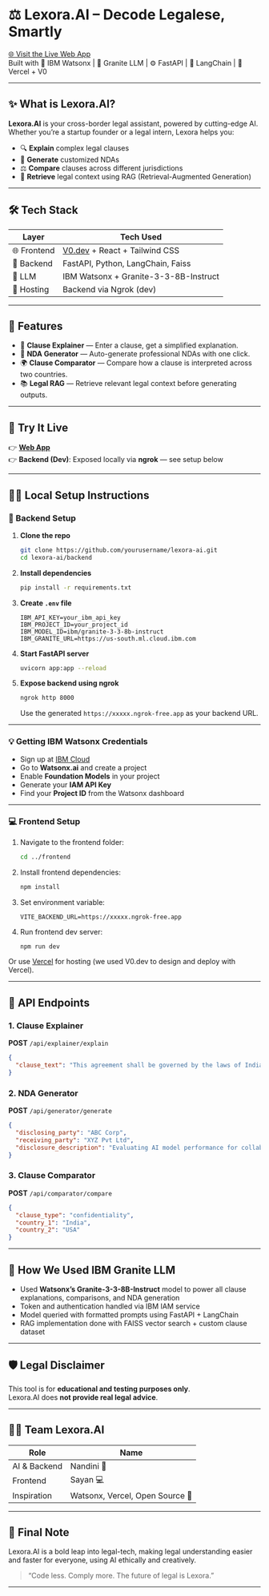 # ⚖️ Lexora.AI – Decode Legalese, Smartly

[🌐 Visit the Live Web App](https://v0-lexora-ai-website-seven.vercel.app/)  
Built with 🧠 IBM Watsonx | 🤖 Granite LLM | ⚙️ FastAPI | 🧪 LangChain | 💅 Vercel + V0

---

## ✨ What is Lexora.AI?

**Lexora.AI** is your cross-border legal assistant, powered by cutting-edge AI. Whether you’re a startup founder or a legal intern, Lexora helps you:

- 🔍 **Explain** complex legal clauses  
- 📑 **Generate** customized NDAs  
- ⚖️ **Compare** clauses across different jurisdictions  
- 🧠 **Retrieve** legal context using RAG (Retrieval-Augmented Generation)  

---

## 🛠️ Tech Stack

| Layer       | Tech Used                            |
|-------------|--------------------------------------|
| 🌐 Frontend | [V0.dev](https://v0.dev) + React + Tailwind CSS |
| 🚀 Backend  | FastAPI, Python, LangChain, Faiss    |
| 🧠 LLM      | IBM Watsonx + Granite-3-3-8B-Instruct |
| 🔌 Hosting  | Backend via Ngrok (dev) | Frontend via Vercel |

---

## 🔮 Features

- 🧾 **Clause Explainer** — Enter a clause, get a simplified explanation.  
- 🤝 **NDA Generator** — Auto-generate professional NDAs with one click.  
- 🌍 **Clause Comparator** — Compare how a clause is interpreted across two countries.  
- 📚 **Legal RAG** — Retrieve relevant legal context before generating outputs.

---

## 🚀 Try It Live

👉 [**Web App**](https://v0-lexora-ai-website-seven.vercel.app/)  
👉 **Backend (Dev)**: Exposed locally via **ngrok** — see setup below

---

## 🧑‍💻 Local Setup Instructions

### 🔂 Backend Setup

1. **Clone the repo**
   ```bash
   git clone https://github.com/yourusername/lexora-ai.git
   cd lexora-ai/backend
   ```

2. **Install dependencies**
   ```bash
   pip install -r requirements.txt
   ```

3. **Create `.env` file**
   ```env
   IBM_API_KEY=your_ibm_api_key
   IBM_PROJECT_ID=your_project_id
   IBM_MODEL_ID=ibm/granite-3-3-8b-instruct
   IBM_GRANITE_URL=https://us-south.ml.cloud.ibm.com
   ```

4. **Start FastAPI server**
   ```bash
   uvicorn app:app --reload
   ```

5. **Expose backend using ngrok**
   ```bash
   ngrok http 8000
   ```
   Use the generated `https://xxxxx.ngrok-free.app` as your backend URL.

---

### 💡 Getting IBM Watsonx Credentials

- Sign up at [IBM Cloud](https://cloud.ibm.com)
- Go to **Watsonx.ai** and create a project
- Enable **Foundation Models** in your project
- Generate your **IAM API Key**
- Find your **Project ID** from the Watsonx dashboard

---

### 💻 Frontend Setup

1. Navigate to the frontend folder:
   ```bash
   cd ../frontend
   ```

2. Install frontend dependencies:
   ```bash
   npm install
   ```

3. Set environment variable:
   ```env
   VITE_BACKEND_URL=https://xxxxx.ngrok-free.app
   ```

4. Run frontend dev server:
   ```bash
   npm run dev
   ```

Or use [Vercel](https://vercel.com) for hosting (we used V0.dev to design and deploy with Vercel).

---

## 🧪 API Endpoints

### 1. Clause Explainer
**POST** `/api/explainer/explain`
```json
{
  "clause_text": "This agreement shall be governed by the laws of India."
}
```

### 2. NDA Generator
**POST** `/api/generator/generate`
```json
{
  "disclosing_party": "ABC Corp",
  "receiving_party": "XYZ Pvt Ltd",
  "disclosure_description": "Evaluating AI model performance for collaboration."
}
```

### 3. Clause Comparator
**POST** `/api/comparator/compare`
```json
{
  "clause_type": "confidentiality",
  "country_1": "India",
  "country_2": "USA"
}
```

---

## 🧠 How We Used IBM Granite LLM

- Used **Watsonx’s Granite-3-3-8B-Instruct** model to power all clause explanations, comparisons, and NDA generation
- Token and authentication handled via IBM IAM service
- Model queried with formatted prompts using FastAPI + LangChain
- RAG implementation done with FAISS vector search + custom clause dataset

---

## 🛡️ Legal Disclaimer

This tool is for **educational and testing purposes only**.  
Lexora.AI does **not provide real legal advice**.

---

## 🧑‍🚀 Team Lexora.AI

| Role         | Name                            |
|--------------|---------------------------------|
| AI & Backend | Nandini 💅                |
| Frontend     | Sayan 💻                |
| Inspiration  | Watsonx, Vercel, Open Source 🧠 |

---

## 💬 Final Note

Lexora.AI is a bold leap into legal-tech, making legal understanding easier and faster for everyone, using AI ethically and creatively.

> “Code less. Comply more. The future of legal is Lexora.”

---
